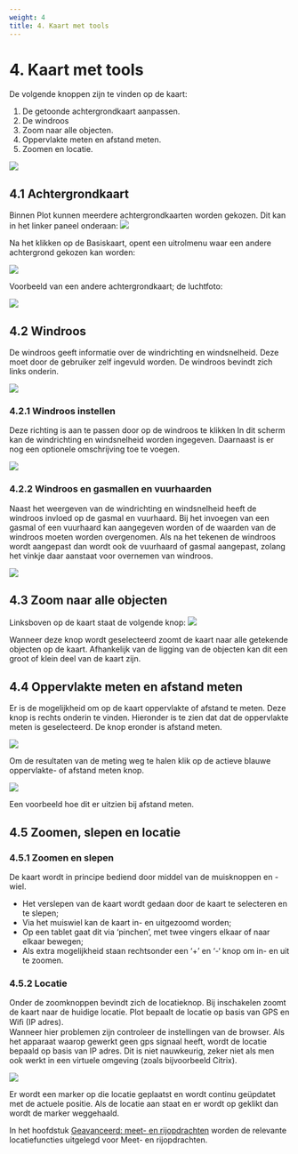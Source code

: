 ```yaml
---
weight: 4
title: 4. Kaart met tools
---
```


# 4. Kaart met tools

De volgende knoppen zijn te vinden op de kaart: 

1. De getoonde achtergrondkaart aanpassen.  
2. De windroos  
3. Zoom naar alle objecten. 
4. Oppervlakte meten en afstand meten. 
5. Zoomen en locatie.

![](images/lcms-plot-handleiding-28_2.jpg) 

## 4.1 Achtergrondkaart
Binnen Plot kunnen meerdere achtergrondkaarten worden gekozen. Dit kan in het linker paneel onderaan: 
![](images/lcms-plot-handleiding-28_3.jpg)  

Na het klikken op de Basiskaart, opent een uitrolmenu waar een andere achtergrond 
gekozen kan worden: 

![](images/lcms-plot-handleiding-29_2.jpg) 
 
Voorbeeld van een andere achtergrondkaart; de luchtfoto: 

![](images/lcms-plot-handleiding-29_3.jpg) 

## 4.2  Windroos

De windroos geeft informatie over de windrichting en windsnelheid. Deze moet door de gebruiker zelf ingevuld worden. De windroos bevindt zich links onderin.

![](images/lcms-plot-handleiding-30_3.jpg)

### 4.2.1 Windroos instellen

Deze richting is aan te passen door op de windroos te klikken In dit scherm kan de windrichting en windsnelheid worden ingegeven. Daarnaast is er nog een optionele omschrijving toe te voegen.

![](images/lcms-plot-handleiding-30_2.jpg) 
 
### 4.2.2 Windroos en gasmallen en vuurhaarden

Naast het weergeven van de windrichting en windsnelheid heeft de windroos invloed op de gasmal en vuurhaard. Bij het invoegen van een gasmal of een vuurhaard kan aangegeven worden of de waarden van de windroos moeten worden overgenomen. Als na het tekenen de windroos wordt aangepast dan wordt ook de vuurhaard of gasmal aangepast, zolang het vinkje daar aanstaat voor overnemen van windroos. 

![](images/lcms-plot-handleiding-30_4.jpg) 

 
## 4.3  Zoom naar alle objecten

Linksboven op de kaart staat de volgende knop: ![](images/lcms-plot-handleiding-31_3.jpg)  

Wanneer deze knop wordt geselecteerd zoomt de kaart naar alle getekende objecten op de 
kaart. Afhankelijk van de ligging van de objecten kan dit een groot of klein deel van de kaart 
zijn. 
 
## 4.4  Oppervlakte meten en afstand meten

Er is de mogelijkheid om op de kaart oppervlakte of afstand te meten. Deze knop 
is rechts onderin te vinden. Hieronder is te zien dat dat de oppervlakte meten is 
geselecteerd. De knop eronder is afstand meten. 

![](images/lcms-plot-handleiding-31_4.jpg)  

 
Om de resultaten van de meting weg te halen klik op de actieve blauwe oppervlakte- of 
afstand meten knop. 
 
![](images/lcms-plot-handleiding-31_2.jpg)
 
Een voorbeeld hoe dit er uitzien bij afstand meten. 
 
## 4.5  Zoomen, slepen en locatie 

### 4.5.1 Zoomen en slepen

De kaart wordt in principe bediend door middel van de muisknoppen en -wiel.  

- Het verslepen van de kaart wordt gedaan door de kaart te selecteren en te slepen; 
- Via het muiswiel kan de kaart in- en uitgezoomd worden; 
- Op een tablet gaat dit via ‘pinchen’, met twee vingers elkaar of naar elkaar bewegen;  
- Als extra mogelijkheid staan rechtsonder een ‘+’ en ‘-‘ knop om in- en uit te zoomen. 
 
### 4.5.2 Locatie

Onder de zoomknoppen bevindt zich de locatieknop. Bij inschakelen zoomt de kaart naar de 
huidige locatie. Plot bepaalt de locatie op basis van GPS en Wiﬁ (IP adres).  
Wanneer hier problemen zijn controleer de 
instellingen van de browser. Als het apparaat 
waarop gewerkt geen gps signaal heeft, wordt de 
locatie bepaald op basis van IP adres. Dit is niet 
nauwkeurig, zeker niet als men ook werkt in een 
virtuele omgeving (zoals bijvoorbeeld Citrix). 

![](images/lcms-plot-handleiding-32_2.jpg)  

Er wordt een marker op die locatie geplaatst en 
wordt continu geüpdatet met de actuele positie. Als 
de locatie aan staat en er wordt op geklikt dan wordt 
de marker weggehaald. 
 
In het hoofdstuk [Geavanceerd: meet- en rijopdrachten](geavanceerd_rijopdrachten.md) worden de relevante locatiefuncties uitgelegd voor Meet- en rijopdrachten. 
